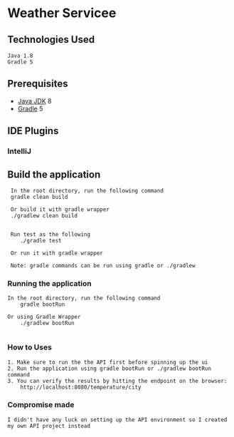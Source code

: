 # **Weather Servicee**

## Technologies Used
    Java 1.8
    Gradle 5

## Prerequisites
* [Java JDK](https://www.oracle.com/technetwork/java/javase/downloads/jdk8-downloads-2133151.html) 8
* [Gradle](https://gradle.org/releases/) 5
    
## IDE Plugins
### IntelliJ
    
       
## Build the application  
```
 In the root directory, run the following command
 gradle clean build
 
 Or build it with gradle wrapper
 ./gradlew clean build
 

 Run test as the following
    ./gradle test
    
 Or run it with gradle wrapper
 
 Note: gradle commands can be run using gradle or ./gradlew
```

### Running the application
```
In the root directory, run the following command
    gradle bootRun

Or using Gradle Wrapper
    ./gradlew bootRun     
  
```
    
### How to Uses
```
1. Make sure to run the the API first before spinning up the ui
2. Run the application using gradle bootRun or ./gradlew bootRun command
3. You can verify the results by hitting the endpoint on the browser:
	http://localhost:8080/temperature/city
```

### Compromise made
```
I didn't have any luck on setting up the API environment so I created my own API project instead 
```

